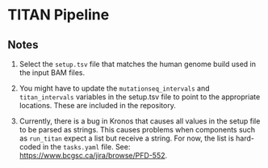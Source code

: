 # TITAN Pipeline

## Notes

1. Select the `setup.tsv` file that matches the human genome build used in the input BAM files. 

2. You might have to update the `mutationseq_intervals` and `titan_intervals` variables in the setup.tsv file to point to the appropriate locations. These are included in the repository. 

3. Currently, there is a bug in Kronos that causes all values in the setup file to be parsed as strings. This causes problems when components such as `run_titan` expect a list but receive a string. For now, the list is hard-coded in the `tasks.yaml` file. See: https://www.bcgsc.ca/jira/browse/PFD-552. 
